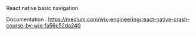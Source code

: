 ##

React native basic navigation

Documentation : https://medium.com/wix-engineering/react-native-crash-course-by-wix-fa56c52da240
